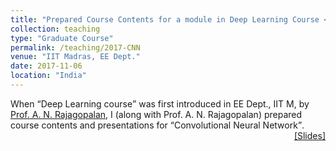 ```yaml
---
title: "Prepared Course Contents for a module in Deep Learning Course </q>"
collection: teaching
type: "Graduate Course"
permalink: /teaching/2017-CNN
venue: "IIT Madras, EE Dept."
date: 2017-11-06
location: "India"
---
```

<p style="text-align:left;">
   When <q>Deep Learning course</q> was first introduced in EE Dept., IIT M,  by <a href="http://www.ee.iitm.ac.in/~raju/">Prof. A. N. Rajagopalan</a>, I (along with Prof. A. N. Rajagopalan) prepared course contents and presentations for <q>Convolutional Neural Network</q>. 
  <span style="float:right;">
         <a href="https://drive.google.com/open?id=1_MHsjlr4pYeDv34pcZSZAs8sDyuHbzGz">&#91;Slides&#93;</a> 
    </span>
</p>

